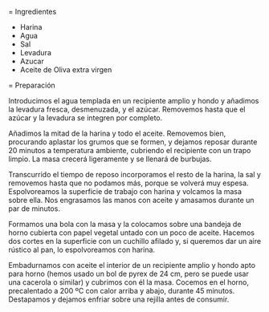 = Ingredientes

- Harina
- Agua
- Sal
- Levadura
- Azucar
- Aceite de Oliva extra virgen

= Preparación

Introducimos el agua templada en un recipiente amplio y hondo y añadimos la levadura fresca, desmenuzada, y el azúcar. Removemos hasta que el azúcar y la levadura se integren por completo.

Añadimos la mitad de la harina y todo el aceite. Removemos bien, procurando aplastar los grumos que se formen, y dejamos reposar durante 20 minutos a temperatura ambiente, cubriendo el recipiente con un trapo limpio. La masa crecerá ligeramente y se llenará de burbujas.

Transcurrido el tiempo de reposo incorporamos el resto de la harina, la sal y removemos hasta que no podamos más, porque se volverá muy espesa. Espolvoreamos la superficie de trabajo con harina y volcamos la masa sobre ella. Nos engrasamos las manos con aceite y amasamos durante un par de minutos.

Formamos una bola con la masa y la colocamos sobre una bandeja de horno cubierta con papel vegetal untado con un poco de aceite. Hacemos dos cortes en la superficie con un cuchillo afilado y, si queremos dar un aire rústico al pan, lo espolvoreamos con harina.

Embadurnamos con aceite el interior de un recipiente amplio y hondo apto para horno (hemos usado un bol de pyrex de 24 cm, pero se puede usar una cacerola o similar) y cubrimos con él la masa. Cocemos en el horno, precalentado a 200 ºC con calor arriba y abajo, durante 45 minutos. Destapamos y dejamos enfriar sobre una rejilla antes de consumir.
